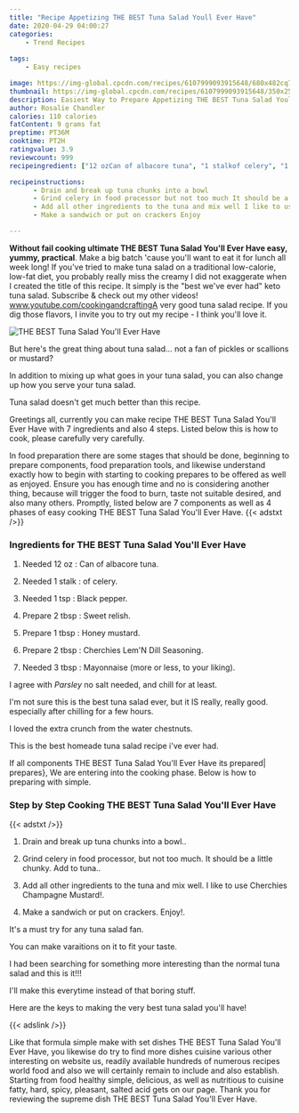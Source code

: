 ```yaml
---
title: "Recipe Appetizing THE BEST Tuna Salad Youll Ever Have"
date: 2020-04-29 04:00:27
categories:
    - Trend Recipes
    
tags:
    - Easy recipes

image: https://img-global.cpcdn.com/recipes/6107999093915648/680x482cq70/the-best-tuna-salad-youll-ever-have-recipe-main-photo.jpg
thumbnail: https://img-global.cpcdn.com/recipes/6107999093915648/350x250cq70/the-best-tuna-salad-youll-ever-have-recipe-main-photo.jpg
description: Easiest Way to Prepare Appetizing THE BEST Tuna Salad Youll Ever Have with 7 ingredients and 4 stages of easy cooking.
author: Rosalie Chandler
calories: 110 calories
fatContent: 9 grams fat
preptime: PT36M
cooktime: PT2H
ratingvalue: 3.9
reviewcount: 999
recipeingredient: ["12 ozCan of albacore tuna", "1 stalkof celery", "1 tspBlack pepper", "2 tbspSweet relish", "1 tbspHoney mustard", "2 tbspCherchies LemN Dill Seasoning", "3 tbspMayonnaise more or less to your liking"]

recipeinstructions: 
      - Drain and break up tuna chunks into a bowl 
      - Grind celery in food processor but not too much It should be a little chunky Add to tuna 
      - Add all other ingredients to the tuna and mix well I like to use Cherchies Champagne Mustard 
      - Make a sandwich or put on crackers Enjoy

---
```




**Without fail cooking ultimate THE BEST Tuna Salad You&#39;ll Ever Have easy, yummy, practical**. Make a big batch &#39;cause you&#39;ll want to eat it for lunch all week long! If you&#39;ve tried to make tuna salad on a traditional low-calorie, low-fat diet, you probably really miss the creamy I did not exaggerate when I created the title of this recipe. It simply is the &#34;best we&#39;ve ever had&#34; keto tuna salad. Subscribe &amp; check out my other videos! www.youtube.com/cookingandcraftingA very good tuna salad recipe. If you dig those flavors, I invite you to try out my recipe - I think you&#39;ll love it.


![THE BEST Tuna Salad You&#39;ll Ever Have](https://img-global.cpcdn.com/recipes/6107999093915648/680x482cq70/the-best-tuna-salad-youll-ever-have-recipe-main-photo.jpg "THE BEST Tuna Salad You&#39;ll Ever Have")



But here&#39;s the great thing about tuna salad… not a fan of pickles or scallions or mustard?

In addition to mixing up what goes in your tuna salad, you can also change up how you serve your tuna salad.

Tuna salad doesn&#39;t get much better than this recipe.


Greetings all, currently you can make recipe THE BEST Tuna Salad You&#39;ll Ever Have with 7 ingredients and also 4 steps. Listed below this is how to cook, please carefully very carefully.

In food preparation there are some stages that should be done, beginning to prepare components, food preparation tools, and likewise understand exactly how to begin with starting to cooking prepares to be offered as well as enjoyed. Ensure you has enough time and no is considering another thing, because will trigger the food to burn, taste not suitable desired, and also many others. Promptly, listed below are 7 components as well as 4 phases of easy cooking THE BEST Tuna Salad You&#39;ll Ever Have.
{{< adstxt />}}

### Ingredients for THE BEST Tuna Salad You&#39;ll Ever Have


1. Needed 12 oz : Can of albacore tuna.

1. Needed 1 stalk : of celery.

1. Needed 1 tsp : Black pepper.

1. Prepare 2 tbsp : Sweet relish.

1. Prepare 1 tbsp : Honey mustard.

1. Prepare 2 tbsp : Cherchies Lem&#39;N Dill Seasoning.

1. Needed 3 tbsp : Mayonnaise (more or less, to your liking).


I agree with *Parsley* no salt needed, and chill for at least.

I&#39;m not sure this is the best tuna salad ever, but it IS really, really good. especially after chilling for a few hours.

I loved the extra crunch from the water chestnuts.

This is the best homeade tuna salad recipe i&#39;ve ever had.


If all components THE BEST Tuna Salad You&#39;ll Ever Have its prepared| prepares}, We are entering into the cooking phase. Below is how to preparing with simple.

### Step by Step Cooking THE BEST Tuna Salad You&#39;ll Ever Have

{{< adstxt />}}


1. Drain and break up tuna chunks into a bowl..



1. Grind celery in food processor, but not too much. It should be a little chunky. Add to tuna..



1. Add all other ingredients to the tuna and mix well. I like to use Cherchies Champagne Mustard!.



1. Make a sandwich or put on crackers. Enjoy!.




It&#39;s a must try for any tuna salad fan.

You can make varaitions on it to fit your taste.

I had been searching for something more interesting than the normal tuna salad and this is it!!!

I&#39;ll make this everytime instead of that boring stuff.

Here are the keys to making the very best tuna salad you&#39;ll have!


{{< adslink />}}

Like that formula simple make with set dishes THE BEST Tuna Salad You&#39;ll Ever Have, you likewise do try to find more dishes cuisine various other interesting on website us, readily available hundreds of numerous recipes world food and also we will certainly remain to include and also establish. Starting from food healthy simple, delicious, as well as nutritious to cuisine fatty, hard, spicy, pleasant, salted acid gets on our page. Thank you for reviewing the supreme dish THE BEST Tuna Salad You&#39;ll Ever Have.
